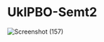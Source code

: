 # UklPBO-Semt2
![Screenshot (157)](https://user-images.githubusercontent.com/89763537/174283109-01455e52-4a29-4b19-ad89-b2d185a42f91.png)
